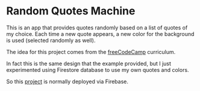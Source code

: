 # Random Quotes Machine

This is an app that provides quotes randomly based on a list of quotes of my choice. Each time a new quote appears, a new color for the background is used (selected randomly as well).

The idea for this project comes from the [freeCodeCamp][fcc] curriculum.

In fact this is the same design that the example provided, but I just experimented using Firestore database to use my own quotes and colors.

So this [project][deploy] is normally deployed via Firebase.

[fcc]: https://www.freecodecamp.org/
[deploy]: https://random-quotes-dbabe.web.app/